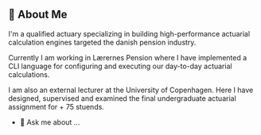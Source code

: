 ## 👋 About Me

I'm a qualified actuary specializing in building high-performance actuarial calculation engines targeted the danish pension industry. 

Currently I am working in Lærernes Pension where I have implemented a CLI language for configuring and executing our day-to-day actuarial calculations. 

I am also an external lecturer at the University of Copenhagen. Here I have designed, supervised and examined the final undergraduate actuarial assignment for + 75 stuends. 


- 💬 Ask me about ...







<!--
**kdm95/kdm95** is a ✨ _special_ ✨ repository because its `README.md` (this file) appears on your GitHub profile.




Here are some ideas to get you started:

- 🔭 I’m currently working on ...
- 🌱 I’m currently learning ...
- 👯 I’m looking to collaborate on ...
- 🤔 I’m looking for help with ...
- 💬 Ask me about ...
- 📫 How to reach me: ...
- 😄 Pronouns: ...
- ⚡ Fun fact: ...
-->
